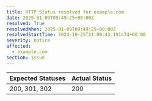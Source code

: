 ```yaml
---
title: HTTP Status resolved for example.com
date: 2025-01-09T09:49:25+00:00Z
resolved: True
resolvedWhen: 2025-01-09T09:49:25+00:00Z
resolvedStartTime: 2024-10-25T21:09:43.191474+00:00
severity: notice
affected:
  - example.com
section: issue
---
```


| Expected Statuses | Actual Status  |
|-------------------|----------------|
| 200, 301, 302 | 200 |
